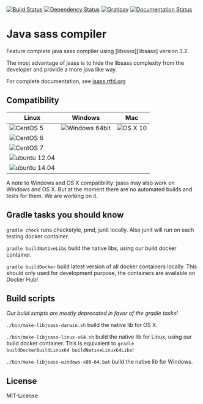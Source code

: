 [![Build Status](https://img.shields.io/travis/bit3/jsass/master.svg?style=flat-square)](https://travis-ci.org/bit3/jsass)
[![Dependency Status](https://www.versioneye.com/user/projects/55171ff6747ccb3c8e000004/badge.svg?style=flat-square)](https://www.versioneye.com/user/projects/55171ff6747ccb3c8e000004)
[![Gratipay](https://img.shields.io/gratipay/bit3.svg?style=flat-square)](https://gratipay.com/bit3/)
[![Documentation Status](https://readthedocs.org/projects/jsass/badge/?version=latest)](https://readthedocs.org/projects/jsass/?badge=latest)

Java sass compiler
==================

Feature complete java sass compiler using [libsass][libsass] version 3.2.

The most advantage of jsass is to hide the libsass complexity from the developer and provide a more java like way.

For complete documentation, see [jsass.rtfd.org](http://jsass.rtfd.org/)

Compatibility
-------------

| Linux                        | Windows                     | Mac               |
| ---------------------------- | --------------------------- | ----------------- |
| ![CentOS 5][centos5]         | ![Windows 64bit][windows64] | ![OS X 10][osx10] | 
| ![CentOS 6][centos6]         |                             |                   |
| ![CentOS 7][centos7]         |                             |                   |
| ![ubuntu 12.04][ubuntu12.04] |                             |                   |
| ![ubuntu 14.04][ubuntu14.04] |                             |                   |

A note to Windows and OS X compatibility: jsass may also work on Windows and OS X.
But at the moment there are no automated builds and tests for them. We are working on it.

[centos5]: https://img.shields.io/badge/CentOS-5-green.svg
[centos6]: https://img.shields.io/badge/CentOS-6-green.svg
[centos7]: https://img.shields.io/badge/CentOS-7-green.svg
[ubuntu12.04]: https://img.shields.io/badge/ubuntu-12.04-green.svg
[ubuntu14.04]: https://img.shields.io/badge/ubuntu-14.04-green.svg

[windows64]: https://img.shields.io/badge/Windows-64bit-yellow.svg

[osx10]: https://img.shields.io/badge/OS%20X-10-yellow.svg

Gradle tasks you should know
----------------------------

`gradle check` runs checkstyle, pmd, junit locally. Also junit will run on each testing docker container.

`gradle buildNativeLibs` build the native libs, using our build docker container.

`gradle buildDocker` build latest version of all docker containers locally. This should only used for development purpose, the containers are available on Docker Hub!
 
Build scripts
-------------

*Our build scripts are mostly deprecated in favor of the gradle tasks!*

`./bin/make-libjsass-darwin.sh` build the native lib for OS X.
 
`./bin/make-libjsass-linux-x64.sh` build the native lib for Linux, using our build docker container. This is equivalent to `gradle buildDockerBuildLinux64 buildNativeLinux64Libs`!
 
`./bin/make-libjsass-windows-x86-64.bat` build the native lib for Windows.
 
License
-------

MIT-License
